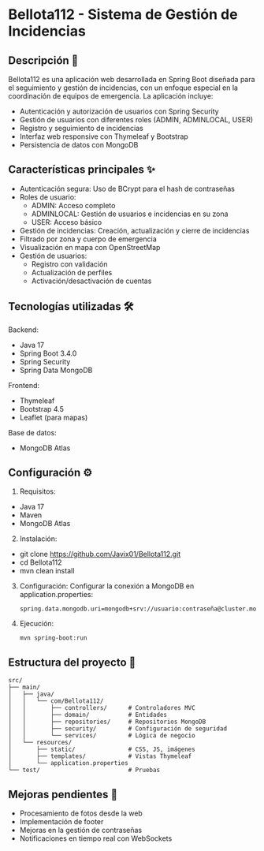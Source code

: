 # Bellota112 - Sistema de Gestión de Incidencias
## Descripción 📝
Bellota112 es una aplicación web desarrollada en Spring Boot diseñada para el seguimiento y gestión de incidencias, con un enfoque especial en la coordinación de equipos de emergencia. La aplicación incluye:
- Autenticación y autorización de usuarios con Spring Security
- Gestión de usuarios con diferentes roles (ADMIN, ADMINLOCAL, USER)
- Registro y seguimiento de incidencias
- Interfaz web responsive con Thymeleaf y Bootstrap
- Persistencia de datos con MongoDB

## Características principales ✨
- Autenticación segura: Uso de BCrypt para el hash de contraseñas
- Roles de usuario:
  - ADMIN: Acceso completo
  - ADMINLOCAL: Gestión de usuarios e incidencias en su zona
  - USER: Acceso básico
- Gestión de incidencias: Creación, actualización y cierre de incidencias
- Filtrado por zona y cuerpo de emergencia
- Visualización en mapa con OpenStreetMap
- Gestión de usuarios:
  - Registro con validación
  - Actualización de perfiles
  - Activación/desactivación de cuentas

## Tecnologías utilizadas 🛠️
Backend:
- Java 17
- Spring Boot 3.4.0
- Spring Security
- Spring Data MongoDB

Frontend:
- Thymeleaf
- Bootstrap 4.5
- Leaflet (para mapas)

Base de datos:
- MongoDB Atlas

## Configuración ⚙️
1. Requisitos:
  - Java 17
  - Maven
  - MongoDB Atlas

2. Instalación:
  - git clone https://github.com/Javix01/Bellota112.git
  - cd Bellota112
  - mvn clean install

3. Configuración:
   Configurar la conexión a MongoDB en application.properties:
   ```text
   spring.data.mongodb.uri=mongodb+srv://usuario:contraseña@cluster.mongodb.net/Bellota112
   ```

5. Ejecución:
   ```text
   mvn spring-boot:run
   ```
   

## Estructura del proyecto 📂
```text
src/
├── main/
│   ├── java/
│   │   └── com/Bellota112/
│   │       ├── controllers/      # Controladores MVC
│   │       ├── domain/           # Entidades
│   │       ├── repositories/     # Repositorios MongoDB
│   │       ├── security/         # Configuración de seguridad
│   │       └── services/         # Lógica de negocio
│   └── resources/
│       ├── static/               # CSS, JS, imágenes
│       ├── templates/            # Vistas Thymeleaf
│       └── application.properties
└── test/                         # Pruebas
```

## Mejoras pendientes 📌
- Procesamiento de fotos desde la web
- Implementación de footer
- Mejoras en la gestión de contraseñas
- Notificaciones en tiempo real con WebSockets
